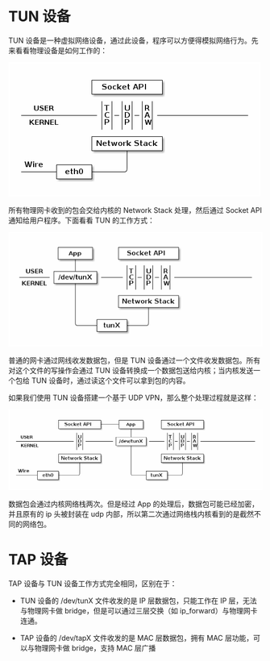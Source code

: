 # TUN 设备
  TUN 设备是一种虚拟网络设备，通过此设备，程序可以方便得模拟网络行为。先来看看物理设备是如何工作的：
  
  ![linux-network-tap1](./img/linux-network-tap1.png)
  
  所有物理网卡收到的包会交给内核的 Network Stack 处理，然后通过 Socket API 通知给用户程序。下面看看 TUN 的工作方式：
  
  ![linux-network-tap2](./img/linux-network-tap2.png)
  
  普通的网卡通过网线收发数据包，但是 TUN 设备通过一个文件收发数据包。所有对这个文件的写操作会通过 TUN 设备转换成一个数据包送给内核；当内核发送一个包给 TUN 设备时，通过读这个文件可以拿到包的内容。

如果我们使用 TUN 设备搭建一个基于 UDP VPN，那么整个处理过程就是这样：

  ![linux-network-tap2](./img/linux-network-tap3.png)

  数据包会通过内核网络栈两次。但是经过 App 的处理后，数据包可能已经加密，并且原有的 ip 头被封装在 udp 内部，所以第二次通过网络栈内核看到的是截然不同的网络包。

# TAP 设备
  TAP 设备与 TUN 设备工作方式完全相同，区别在于：
  * TUN 设备的 /dev/tunX 文件收发的是 IP 层数据包，只能工作在 IP 层，无法与物理网卡做 bridge，但是可以通过三层交换（如 ip_forward）与物理网卡连通。

  * TAP 设备的 /dev/tapX 文件收发的是 MAC 层数据包，拥有 MAC 层功能，可以与物理网卡做 bridge，支持 MAC 层广播
  
